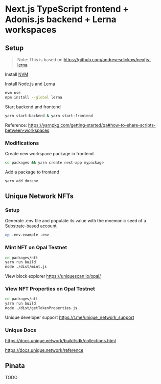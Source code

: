 # Next.js TypeScript frontend + Adonis.js backend + Lerna workspaces

## Setup

> Note: This is based on https://github.com/andrevesdickow/nextjs-lerna

Install [NVM](https://github.com/nvm-sh/nvm?tab=readme-ov-file#install--update-script)

Install Node.js and Lerna
```bash
nvm use
npm install --global lerna
```

Start backend and frontend
```bash
yarn start:backend & yarn start:frontend
```
Reference: https://yarnpkg.com/getting-started/qa#how-to-share-scripts-between-workspaces

### Modifications

Create new workspace package in frontend
```bash
cd packages && yarn create next-app mypackage
```

Add a package to frontend
```bash
yarn add dotenv
```

## Unique Network NFTs

### Setup

Generate .env file and populate its value with the mnemonic seed of a Substrate-based account
```bash
cp .env.example .env
```

### Mint NFT on Opal Testnet

```bash
cd packages/nft
yarn run build
node ./dist/mint.js
```

View block explorer https://uniquescan.io/opal/

### View NFT Properties on Opal Testnet

```bash
cd packages/nft
yarn run build
node ./dist/getTokenProperties.js
```

Unique developer support https://t.me/unique_network_support

### Unique Docs

https://docs.unique.network/build/sdk/collections.html

https://docs.unique.network/reference

## Pinata

TODO
